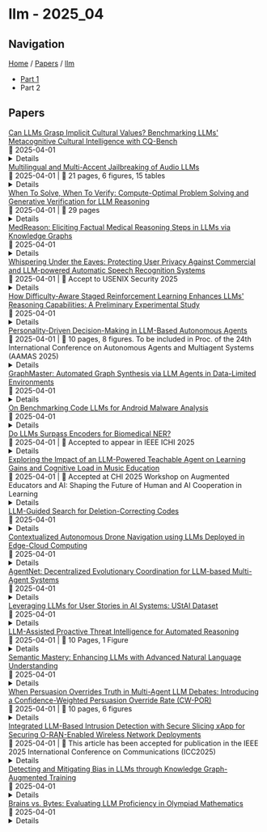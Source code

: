 # llm - 2025_04

## Navigation

[Home](https://arxcompass.github.io) / [Papers](https://arxcompass.github.io/papers) / [llm](https://arxcompass.github.io/papers/llm)

- [Part 1](papers_1.md)
- Part 2

## Papers

<div class="paper-card">
    <div class="paper-title"><a href="http://arxiv.org/abs/2504.01127v1">Can LLMs Grasp Implicit Cultural Values? Benchmarking LLMs' Metacognitive Cultural Intelligence with CQ-Bench</a></div>
    <div class="paper-meta">
      📅 2025-04-01
    </div>
    <details class="paper-abstract">
      Cultural Intelligence (CQ) refers to the ability to understand unfamiliar cultural contexts-a crucial skill for large language models (LLMs) to effectively engage with globally diverse users. While existing research often focuses on explicitly stated cultural norms, such approaches fail to capture the subtle, implicit values that underlie real-world conversations. To address this gap, we introduce CQ-Bench, a benchmark specifically designed to assess LLMs' capability to infer implicit cultural values from natural conversational contexts. We generate a multi-character conversation-based stories dataset using values from the World Value Survey and GlobalOpinions datasets, with topics including ethical, religious, social, and political. Our dataset construction pipeline includes rigorous validation procedures-incorporation, consistency, and implicitness checks-using GPT-4o, with 98.2% human-model agreement in the final validation. Our benchmark consists of three tasks of increasing complexity: attitude detection, value selection, and value extraction. We find that while o1 and Deepseek-R1 models reach human-level performance in value selection (0.809 and 0.814), they still fall short in nuanced attitude detection, with F1 scores of 0.622 and 0.635, respectively. In the value extraction task, GPT-4o-mini and o3-mini score 0.602 and 0.598, highlighting the difficulty of open-ended cultural reasoning. Notably, fine-tuning smaller models (e.g., LLaMA-3.2-3B) on only 500 culturally rich examples improves performance by over 10%, even outperforming stronger baselines (o3-mini) in some cases. Using CQ-Bench, we provide insights into the current challenges in LLMs' CQ research and suggest practical pathways for enhancing LLMs' cross-cultural reasoning abilities.
    </details>
</div>
<div class="paper-card">
    <div class="paper-title"><a href="http://arxiv.org/abs/2504.01094v1">Multilingual and Multi-Accent Jailbreaking of Audio LLMs</a></div>
    <div class="paper-meta">
      📅 2025-04-01
      | 💬 21 pages, 6 figures, 15 tables
    </div>
    <details class="paper-abstract">
      Large Audio Language Models (LALMs) have significantly advanced audio understanding but introduce critical security risks, particularly through audio jailbreaks. While prior work has focused on English-centric attacks, we expose a far more severe vulnerability: adversarial multilingual and multi-accent audio jailbreaks, where linguistic and acoustic variations dramatically amplify attack success. In this paper, we introduce Multi-AudioJail, the first systematic framework to exploit these vulnerabilities through (1) a novel dataset of adversarially perturbed multilingual/multi-accent audio jailbreaking prompts, and (2) a hierarchical evaluation pipeline revealing that how acoustic perturbations (e.g., reverberation, echo, and whisper effects) interacts with cross-lingual phonetics to cause jailbreak success rates (JSRs) to surge by up to +57.25 percentage points (e.g., reverberated Kenyan-accented attack on MERaLiON). Crucially, our work further reveals that multimodal LLMs are inherently more vulnerable than unimodal systems: attackers need only exploit the weakest link (e.g., non-English audio inputs) to compromise the entire model, which we empirically show by multilingual audio-only attacks achieving 3.1x higher success rates than text-only attacks. We plan to release our dataset to spur research into cross-modal defenses, urging the community to address this expanding attack surface in multimodality as LALMs evolve.
    </details>
</div>
<div class="paper-card">
    <div class="paper-title"><a href="http://arxiv.org/abs/2504.01005v1">When To Solve, When To Verify: Compute-Optimal Problem Solving and Generative Verification for LLM Reasoning</a></div>
    <div class="paper-meta">
      📅 2025-04-01
      | 💬 29 pages
    </div>
    <details class="paper-abstract">
      Scaling test-time compute has emerged as a key strategy for enhancing the reasoning capabilities of large language models (LLMs), particularly in tasks like mathematical problem-solving. A traditional approach, Self-Consistency (SC), generates multiple solutions to a problem and selects the most common answer via majority voting. Another common method involves scoring each solution with a reward model (verifier) and choosing the best one. Recent advancements in Generative Reward Models (GenRM) reframe verification as a next-token prediction task, enabling inference-time scaling along a new axis. Specifically, GenRM generates multiple verification chains-of-thought to score each solution. Under a limited inference budget, this introduces a fundamental trade-off: should you spend the budget on scaling solutions via SC or generate fewer solutions and allocate compute to verification via GenRM? To address this, we evaluate GenRM against SC under a fixed inference budget. Interestingly, we find that SC is more compute-efficient than GenRM for most practical inference budgets across diverse models and datasets. For instance, GenRM first matches SC after consuming up to 8x the inference compute and requires significantly more compute to outperform it. Furthermore, we derive inference scaling laws for the GenRM paradigm, revealing that compute-optimal inference favors scaling solution generation more aggressively than scaling the number of verifications. Our work provides practical guidance on optimizing test-time scaling by balancing solution generation and verification. The code is available at https://github.com/nishadsinghi/sc-genrm-scaling.
    </details>
</div>
<div class="paper-card">
    <div class="paper-title"><a href="http://arxiv.org/abs/2504.00993v1">MedReason: Eliciting Factual Medical Reasoning Steps in LLMs via Knowledge Graphs</a></div>
    <div class="paper-meta">
      📅 2025-04-01
    </div>
    <details class="paper-abstract">
      Medical tasks such as diagnosis and treatment planning require precise and complex reasoning, particularly in life-critical domains. Unlike mathematical reasoning, medical reasoning demands meticulous, verifiable thought processes to ensure reliability and accuracy. However, there is a notable lack of datasets that provide transparent, step-by-step reasoning to validate and enhance the medical reasoning ability of AI models. To bridge this gap, we introduce MedReason, a large-scale high-quality medical reasoning dataset designed to enable faithful and explainable medical problem-solving in large language models (LLMs). We utilize a structured medical knowledge graph (KG) to convert clinical QA pairs into logical chains of reasoning, or ``thinking paths'', which trace connections from question elements to answers via relevant KG entities. Each path is validated for consistency with clinical logic and evidence-based medicine. Our pipeline generates detailed reasoning for various medical questions from 7 medical datasets, resulting in a dataset of 32,682 question-answer pairs, each with detailed, step-by-step explanations. Experiments demonstrate that fine-tuning with our dataset consistently boosts medical problem-solving capabilities, achieving significant gains of up to 7.7% for DeepSeek-Ditill-8B. Our top-performing model, MedReason-8B, outperforms the Huatuo-o1-8B, a state-of-the-art medical reasoning model, by up to 4.2% on the clinical benchmark MedBullets. We also engage medical professionals from diverse specialties to assess our dataset's quality, ensuring MedReason offers accurate and coherent medical reasoning. Our data, models, and code will be publicly available.
    </details>
</div>
<div class="paper-card">
    <div class="paper-title"><a href="http://arxiv.org/abs/2504.00858v1">Whispering Under the Eaves: Protecting User Privacy Against Commercial and LLM-powered Automatic Speech Recognition Systems</a></div>
    <div class="paper-meta">
      📅 2025-04-01
      | 💬 Accept to USENIX Security 2025
    </div>
    <details class="paper-abstract">
      The widespread application of automatic speech recognition (ASR) supports large-scale voice surveillance, raising concerns about privacy among users. In this paper, we concentrate on using adversarial examples to mitigate unauthorized disclosure of speech privacy thwarted by potential eavesdroppers in speech communications. While audio adversarial examples have demonstrated the capability to mislead ASR models or evade ASR surveillance, they are typically constructed through time-intensive offline optimization, restricting their practicality in real-time voice communication. Recent work overcame this limitation by generating universal adversarial perturbations (UAPs) and enhancing their transferability for black-box scenarios. However, they introduced excessive noise that significantly degrades audio quality and affects human perception, thereby limiting their effectiveness in practical scenarios. To address this limitation and protect live users' speech against ASR systems, we propose a novel framework, AudioShield. Central to this framework is the concept of Transferable Universal Adversarial Perturbations in the Latent Space (LS-TUAP). By transferring the perturbations to the latent space, the audio quality is preserved to a large extent. Additionally, we propose target feature adaptation to enhance the transferability of UAPs by embedding target text features into the perturbations. Comprehensive evaluation on four commercial ASR APIs (Google, Amazon, iFlytek, and Alibaba), three voice assistants, two LLM-powered ASR and one NN-based ASR demonstrates the protection superiority of AudioShield over existing competitors, and both objective and subjective evaluations indicate that AudioShield significantly improves the audio quality. Moreover, AudioShield also shows high effectiveness in real-time end-to-end scenarios, and demonstrates strong resilience against adaptive countermeasures.
    </details>
</div>
<div class="paper-card">
    <div class="paper-title"><a href="http://arxiv.org/abs/2504.00829v1">How Difficulty-Aware Staged Reinforcement Learning Enhances LLMs' Reasoning Capabilities: A Preliminary Experimental Study</a></div>
    <div class="paper-meta">
      📅 2025-04-01
    </div>
    <details class="paper-abstract">
      Enhancing the reasoning capabilities of Large Language Models (LLMs) with efficiency and scalability remains a fundamental challenge in artificial intelligence research. This paper presents a rigorous experimental investigation into how difficulty-aware staged reinforcement learning (RL) strategies can substantially improve LLM reasoning performance. Through systematic analysis, we demonstrate that strategically selecting training data according to well-defined difficulty levels markedly enhances RL optimization. Moreover, we introduce a staged training methodology, progressively exposing models to increasingly challenging tasks, further amplifying reasoning capabilities. Our findings reveal significant cross-domain benefits when simultaneously training models on mathematical reasoning and code generation tasks. Notably, our proposed approach enables a 1.5B parameter model to achieve an accuracy of 42.3\% on the AIME-2024 benchmark, 89.5\% on the MATH-500 benchmark. These results underscore the efficacy of our method in advancing the reasoning proficiency of LLMs. We will open-source our datasets on GitHub and Hugging Face.
    </details>
</div>
<div class="paper-card">
    <div class="paper-title"><a href="http://arxiv.org/abs/2504.00727v1">Personality-Driven Decision-Making in LLM-Based Autonomous Agents</a></div>
    <div class="paper-meta">
      📅 2025-04-01
      | 💬 10 pages, 8 figures. To be included in Proc. of the 24th International Conference on Autonomous Agents and Multiagent Systems (AAMAS 2025)
    </div>
    <details class="paper-abstract">
      The embedding of Large Language Models (LLMs) into autonomous agents is a rapidly developing field which enables dynamic, configurable behaviours without the need for extensive domain-specific training. In our previous work, we introduced SANDMAN, a Deceptive Agent architecture leveraging the Five-Factor OCEAN personality model, demonstrating that personality induction significantly influences agent task planning. Building on these findings, this study presents a novel method for measuring and evaluating how induced personality traits affect task selection processes - specifically planning, scheduling, and decision-making - in LLM-based agents. Our results reveal distinct task-selection patterns aligned with induced OCEAN attributes, underscoring the feasibility of designing highly plausible Deceptive Agents for proactive cyber defense strategies.
    </details>
</div>
<div class="paper-card">
    <div class="paper-title"><a href="http://arxiv.org/abs/2504.00711v1">GraphMaster: Automated Graph Synthesis via LLM Agents in Data-Limited Environments</a></div>
    <div class="paper-meta">
      📅 2025-04-01
    </div>
    <details class="paper-abstract">
      The era of foundation models has revolutionized AI research, yet Graph Foundation Models (GFMs) remain constrained by the scarcity of large-scale graph corpora. Traditional graph data synthesis techniques primarily focus on simplistic structural operations, lacking the capacity to generate semantically rich nodes with meaningful textual attributes: a critical limitation for real-world applications. While large language models (LLMs) demonstrate exceptional text generation capabilities, their direct application to graph synthesis is impeded by context window limitations, hallucination phenomena, and structural consistency challenges. To address these issues, we introduce GraphMaster, the first multi-agent framework specifically designed for graph data synthesis in data-limited environments. GraphMaster orchestrates four specialized LLM agents (Manager, Perception, Enhancement, and Evaluation) that collaboratively optimize the synthesis process through iterative refinement, ensuring both semantic coherence and structural integrity. To rigorously evaluate our approach, we create new data-limited "Sub" variants of six standard graph benchmarks, specifically designed to test synthesis capabilities under realistic constraints. Additionally, we develop a novel interpretability assessment framework that combines human evaluation with a principled Grassmannian manifold-based analysis, providing both qualitative and quantitative measures of semantic coherence. Experimental results demonstrate that GraphMaster significantly outperforms traditional synthesis methods across multiple datasets, establishing a strong foundation for advancing GFMs in data-scarce environments.
    </details>
</div>
<div class="paper-card">
    <div class="paper-title"><a href="http://arxiv.org/abs/2504.00694v1">On Benchmarking Code LLMs for Android Malware Analysis</a></div>
    <div class="paper-meta">
      📅 2025-04-01
    </div>
    <details class="paper-abstract">
      Large Language Models (LLMs) have demonstrated strong capabilities in various code intelligence tasks. However, their effectiveness for Android malware analysis remains underexplored. Decompiled Android code poses unique challenges for analysis, primarily due to its large volume of functions and the frequent absence of meaningful function names. This paper presents Cama, a benchmarking framework designed to systematically evaluate the effectiveness of Code LLMs in Android malware analysis tasks. Cama specifies structured model outputs (comprising function summaries, refined function names, and maliciousness scores) to support key malware analysis tasks, including malicious function identification and malware purpose summarization. Built on these, it integrates three domain-specific evaluation metrics, consistency, fidelity, and semantic relevance, enabling rigorous stability and effectiveness assessment and cross-model comparison. We construct a benchmark dataset consisting of 118 Android malware samples, encompassing over 7.5 million distinct functions, and use Cama to evaluate four popular open-source models. Our experiments provide insights into how Code LLMs interpret decompiled code and quantify the sensitivity to function renaming, highlighting both the potential and current limitations of Code LLMs in malware analysis tasks.
    </details>
</div>
<div class="paper-card">
    <div class="paper-title"><a href="http://arxiv.org/abs/2504.00664v1">Do LLMs Surpass Encoders for Biomedical NER?</a></div>
    <div class="paper-meta">
      📅 2025-04-01
      | 💬 Accepted to appear in IEEE ICHI 2025
    </div>
    <details class="paper-abstract">
      Recognizing spans of biomedical concepts and their types (e.g., drug or gene) in free text, often called biomedical named entity recognition (NER), is a basic component of information extraction (IE) pipelines. Without a strong NER component, other applications, such as knowledge discovery and information retrieval, are not practical. State-of-the-art in NER shifted from traditional ML models to deep neural networks with transformer-based encoder models (e.g., BERT) emerging as the current standard. However, decoder models (also called large language models or LLMs) are gaining traction in IE. But LLM-driven NER often ignores positional information due to the generative nature of decoder models. Furthermore, they are computationally very expensive (both in inference time and hardware needs). Hence, it is worth exploring if they actually excel at biomedical NER and assess any associated trade-offs (performance vs efficiency). This is exactly what we do in this effort employing the same BIO entity tagging scheme (that retains positional information) using five different datasets with varying proportions of longer entities. Our results show that the LLMs chosen (Mistral and Llama: 8B range) often outperform best encoder models (BERT-(un)cased, BiomedBERT, and DeBERTav3: 300M range) by 2-8% in F-scores except for one dataset, where they equal encoder performance. This gain is more prominent among longer entities of length >= 3 tokens. However, LLMs are one to two orders of magnitude more expensive at inference time and may need cost prohibitive hardware. Thus, when performance differences are small or real time user feedback is needed, encoder models might still be more suitable than LLMs.
    </details>
</div>
<div class="paper-card">
    <div class="paper-title"><a href="http://arxiv.org/abs/2504.00636v1">Exploring the Impact of an LLM-Powered Teachable Agent on Learning Gains and Cognitive Load in Music Education</a></div>
    <div class="paper-meta">
      📅 2025-04-01
      | 💬 Accepted at CHI 2025 Workshop on Augmented Educators and AI: Shaping the Future of Human and AI Cooperation in Learning
    </div>
    <details class="paper-abstract">
      This study examines the impact of an LLM-powered teachable agent, grounded in the Learning by Teaching (LBT) pedagogy, on students' music theory learning and cognitive load. The participants were 28 Chinese university students with prior music instrumental experiences. In an online experiment, they were assigned to either an experimental group, which engaged in music analysis with the teachable agent, or a control group, which conducted self-directed analysis using instructional materials. Findings indicate that students in the experimental group achieved significantly higher post-test scores than those in the control group. Additionally, they reported lower cognitive load, suggesting that the teachable agent effectively reduced the cognitive demands of music analysis tasks. These results highlight the potential of AI-driven scaffolding based on LBT principles to enhance music theory education, supporting teachers in delivering theory-oriented instruction while fostering students' self-directed learning skills.
    </details>
</div>
<div class="paper-card">
    <div class="paper-title"><a href="http://arxiv.org/abs/2504.00613v1">LLM-Guided Search for Deletion-Correcting Codes</a></div>
    <div class="paper-meta">
      📅 2025-04-01
    </div>
    <details class="paper-abstract">
      Finding deletion-correcting codes of maximum size has been an open problem for over 70 years, even for a single deletion. In this paper, we propose a novel approach for constructing deletion-correcting codes. A code is a set of sequences satisfying certain constraints, and we construct it by greedily adding the highest-priority sequence according to a priority function. To find good priority functions, we leverage FunSearch, a large language model (LLM)-guided evolutionary search proposed by Romera et al., 2024. FunSearch iteratively generates, evaluates, and refines priority functions to construct large deletion-correcting codes. For a single deletion, our evolutionary search finds functions that construct codes which match known maximum sizes, reach the size of the largest (conjectured optimal) Varshamov-Tenengolts codes where the maximum is unknown, and independently rediscover them in equivalent form. For two deletions, we find functions that construct codes with new best-known sizes for code lengths \( n = 12, 13 \), and \( 16 \), establishing improved lower bounds. These results demonstrate the potential of LLM-guided search for information theory and code design and represent the first application of such methods for constructing error-correcting codes.
    </details>
</div>
<div class="paper-card">
    <div class="paper-title"><a href="http://arxiv.org/abs/2504.00607v1">Contextualized Autonomous Drone Navigation using LLMs Deployed in Edge-Cloud Computing</a></div>
    <div class="paper-meta">
      📅 2025-04-01
    </div>
    <details class="paper-abstract">
      Autonomous navigation is usually trained offline in diverse scenarios and fine-tuned online subject to real-world experiences. However, the real world is dynamic and changeable, and many environmental encounters/effects are not accounted for in real-time due to difficulties in describing them within offline training data or hard to describe even in online scenarios. However, we know that the human operator can describe these dynamic environmental encounters through natural language, adding semantic context. The research is to deploy Large Language Models (LLMs) to perform real-time contextual code adjustment to autonomous navigation. The challenge not evaluated in literature is what LLMs are appropriate and where should these computationally heavy algorithms sit in the computation-communication edge-cloud computing architectures. In this paper, we evaluate how different LLMs can adjust both the navigation map parameters dynamically (e.g., contour map shaping) and also derive navigation task instruction sets. We then evaluate which LLMs are most suitable and where they should sit in future edge-cloud of 6G telecommunication architectures.
    </details>
</div>
<div class="paper-card">
    <div class="paper-title"><a href="http://arxiv.org/abs/2504.00587v1">AgentNet: Decentralized Evolutionary Coordination for LLM-based Multi-Agent Systems</a></div>
    <div class="paper-meta">
      📅 2025-04-01
    </div>
    <details class="paper-abstract">
      The rapid advancement of Large Language Models (LLMs) has catalyzed the development of multi-agent systems, where multiple LLM-based agents collaborate to solve complex tasks. However, existing systems predominantly rely on centralized coordination, which introduces scalability bottlenecks, limits adaptability, and creates single points of failure. Additionally, concerns over privacy and proprietary knowledge sharing hinder cross-organizational collaboration, leading to siloed expertise. To address these challenges, we propose AgentNet, a decentralized, Retrieval-Augmented Generation (RAG)-based framework that enables LLM-based agents to autonomously evolve their capabilities and collaborate efficiently in a Directed Acyclic Graph (DAG)-structured network. Unlike traditional multi-agent systems that depend on static role assignments or centralized control, AgentNet allows agents to specialize dynamically, adjust their connectivity, and route tasks without relying on predefined workflows. AgentNet's core design is built upon several key innovations: (1) Fully Decentralized Paradigm: Removing the central orchestrator, allowing agents to coordinate and specialize autonomously, fostering fault tolerance and emergent collective intelligence. (2) Dynamically Evolving Graph Topology: Real-time adaptation of agent connections based on task demands, ensuring scalability and resilience.(3) Adaptive Learning for Expertise Refinement: A retrieval-based memory system that enables agents to continuously update and refine their specialized skills. By eliminating centralized control, AgentNet enhances fault tolerance, promotes scalable specialization, and enables privacy-preserving collaboration across organizations. Through decentralized coordination and minimal data exchange, agents can leverage diverse knowledge sources while safeguarding sensitive information.
    </details>
</div>
<div class="paper-card">
    <div class="paper-title"><a href="http://arxiv.org/abs/2504.00513v1">Leveraging LLMs for User Stories in AI Systems: UStAI Dataset</a></div>
    <div class="paper-meta">
      📅 2025-04-01
    </div>
    <details class="paper-abstract">
      AI systems are gaining widespread adoption across various sectors and domains. Creating high-quality AI system requirements is crucial for aligning the AI system with business goals and consumer values and for social responsibility. However, with the uncertain nature of AI systems and the heavy reliance on sensitive data, more research is needed to address the elicitation and analysis of AI systems requirements. With the proprietary nature of many AI systems, there is a lack of open-source requirements artifacts and technical requirements documents for AI systems, limiting broader research and investigation. With Large Language Models (LLMs) emerging as a promising alternative to human-generated text, this paper investigates the potential use of LLMs to generate user stories for AI systems based on abstracts from scholarly papers. We conducted an empirical evaluation using three LLMs and generated $1260$ user stories from $42$ abstracts from $26$ domains. We assess their quality using the Quality User Story (QUS) framework. Moreover, we identify relevant non-functional requirements (NFRs) and ethical principles. Our analysis demonstrates that the investigated LLMs can generate user stories inspired by the needs of various stakeholders, offering a promising approach for generating user stories for research purposes and for aiding in the early requirements elicitation phase of AI systems. We have compiled and curated a collection of stories generated by various LLMs into a dataset (UStAI), which is now publicly available for use.
    </details>
</div>
<div class="paper-card">
    <div class="paper-title"><a href="http://arxiv.org/abs/2504.00428v1">LLM-Assisted Proactive Threat Intelligence for Automated Reasoning</a></div>
    <div class="paper-meta">
      📅 2025-04-01
      | 💬 10 Pages, 1 Figure
    </div>
    <details class="paper-abstract">
      Successful defense against dynamically evolving cyber threats requires advanced and sophisticated techniques. This research presents a novel approach to enhance real-time cybersecurity threat detection and response by integrating large language models (LLMs) and Retrieval-Augmented Generation (RAG) systems with continuous threat intelligence feeds. Leveraging recent advancements in LLMs, specifically GPT-4o, and the innovative application of RAG techniques, our approach addresses the limitations of traditional static threat analysis by incorporating dynamic, real-time data sources. We leveraged RAG to get the latest information in real-time for threat intelligence, which is not possible in the existing GPT-4o model. We employ the Patrowl framework to automate the retrieval of diverse cybersecurity threat intelligence feeds, including Common Vulnerabilities and Exposures (CVE), Common Weakness Enumeration (CWE), Exploit Prediction Scoring System (EPSS), and Known Exploited Vulnerabilities (KEV) databases, and integrate these with the all-mpnet-base-v2 model for high-dimensional vector embeddings, stored and queried in Milvus. We demonstrate our system's efficacy through a series of case studies, revealing significant improvements in addressing recently disclosed vulnerabilities, KEVs, and high-EPSS-score CVEs compared to the baseline GPT-4o. This work not only advances the role of LLMs in cybersecurity but also establishes a robust foundation for the development of automated intelligent cyberthreat information management systems, addressing crucial gaps in current cybersecurity practices.
    </details>
</div>
<div class="paper-card">
    <div class="paper-title"><a href="http://arxiv.org/abs/2504.00409v1">Semantic Mastery: Enhancing LLMs with Advanced Natural Language Understanding</a></div>
    <div class="paper-meta">
      📅 2025-04-01
    </div>
    <details class="paper-abstract">
      Large language models (LLMs) have greatly improved their capability in performing NLP tasks. However, deeper semantic understanding, contextual coherence, and more subtle reasoning are still difficult to obtain. The paper discusses state-of-the-art methodologies that advance LLMs with more advanced NLU techniques, such as semantic parsing, knowledge integration, and contextual reinforcement learning. We analyze the use of structured knowledge graphs, retrieval-augmented generation (RAG), and fine-tuning strategies that match models with human-level understanding. Furthermore, we address the incorporation of transformer-based architectures, contrastive learning, and hybrid symbolic-neural methods that address problems like hallucinations, ambiguity, and inconsistency in the factual perspectives involved in performing complex NLP tasks, such as question-answering text summarization and dialogue generation. Our findings show the importance of semantic precision for enhancing AI-driven language systems and suggest future research directions to bridge the gap between statistical language models and true natural language understanding.
    </details>
</div>
<div class="paper-card">
    <div class="paper-title"><a href="http://arxiv.org/abs/2504.00374v1">When Persuasion Overrides Truth in Multi-Agent LLM Debates: Introducing a Confidence-Weighted Persuasion Override Rate (CW-POR)</a></div>
    <div class="paper-meta">
      📅 2025-04-01
      | 💬 10 pages, 6 figures
    </div>
    <details class="paper-abstract">
      In many real-world scenarios, a single Large Language Model (LLM) may encounter contradictory claims-some accurate, others forcefully incorrect-and must judge which is true. We investigate this risk in a single-turn, multi-agent debate framework: one LLM-based agent provides a factual answer from TruthfulQA, another vigorously defends a falsehood, and the same LLM architecture serves as judge. We introduce the Confidence-Weighted Persuasion Override Rate (CW-POR), which captures not only how often the judge is deceived but also how strongly it believes the incorrect choice. Our experiments on five open-source LLMs (3B-14B parameters), where we systematically vary agent verbosity (30-300 words), reveal that even smaller models can craft persuasive arguments that override truthful answers-often with high confidence. These findings underscore the importance of robust calibration and adversarial testing to prevent LLMs from confidently endorsing misinformation.
    </details>
</div>
<div class="paper-card">
    <div class="paper-title"><a href="http://arxiv.org/abs/2504.00341v1">Integrated LLM-Based Intrusion Detection with Secure Slicing xApp for Securing O-RAN-Enabled Wireless Network Deployments</a></div>
    <div class="paper-meta">
      📅 2025-04-01
      | 💬 This article has been accepted for publication in the IEEE 2025 International Conference on Communications (ICC2025)
    </div>
    <details class="paper-abstract">
      The Open Radio Access Network (O-RAN) architecture is reshaping telecommunications by promoting openness, flexibility, and intelligent closed-loop optimization. By decoupling hardware and software and enabling multi-vendor deployments, O-RAN reduces costs, enhances performance, and allows rapid adaptation to new technologies. A key innovation is intelligent network slicing, which partitions networks into isolated slices tailored for specific use cases or quality of service requirements. The RAN Intelligent Controller further optimizes resource allocation, ensuring efficient utilization and improved service quality for user equipment (UEs). However, the modular and dynamic nature of O-RAN expands the threat surface, necessitating advanced security measures to maintain network integrity, confidentiality, and availability. Intrusion detection systems have become essential for identifying and mitigating attacks. This research explores using large language models (LLMs) to generate security recommendations based on the temporal traffic patterns of connected UEs. The paper introduces an LLM-driven intrusion detection framework and demonstrates its efficacy through experimental deployments, comparing non fine-tuned and fine-tuned models for task-specific accuracy.
    </details>
</div>
<div class="paper-card">
    <div class="paper-title"><a href="http://arxiv.org/abs/2504.00310v1">Detecting and Mitigating Bias in LLMs through Knowledge Graph-Augmented Training</a></div>
    <div class="paper-meta">
      📅 2025-04-01
    </div>
    <details class="paper-abstract">
      Large language models have revolutionized natural language processing with their surprising capability to understand and generate human-like text. However, many of these models inherit and further amplify the biases present in their training data, raising ethical and fairness concerns. The detection and mitigation of such biases are vital to ensuring that LLMs act responsibly and equitably across diverse domains. This work investigates Knowledge Graph-Augmented Training (KGAT) as a novel method to mitigate bias in LLM. Using structured domain-specific knowledge from real-world knowledge graphs, we improve the understanding of the model and reduce biased output. Public datasets for bias assessment include Gender Shades, Bias in Bios, and FairFace, while metrics such as demographic parity and equal opportunity facilitate rigorous detection. We also performed targeted mitigation strategies to correct biased associations, leading to a significant drop in biased output and improved bias metrics. Equipped with real-world datasets and knowledge graphs, our framework is both scalable and effective, paving the way toward responsible deployment in sensitive and high-stakes applications.
    </details>
</div>
<div class="paper-card">
    <div class="paper-title"><a href="http://arxiv.org/abs/2504.01995v1">Brains vs. Bytes: Evaluating LLM Proficiency in Olympiad Mathematics</a></div>
    <div class="paper-meta">
      📅 2025-04-01
    </div>
    <details class="paper-abstract">
      Recent advancements in large language models (LLMs) have shown impressive progress in mathematical reasoning tasks. However, current evaluation benchmarks predominantly focus on the accuracy of final answers, often overlooking the logical rigor crucial for mathematical problem-solving. The claim that state-of-the-art LLMs can solve Math Olympiad-level problems requires closer examination. To explore this, we conducted both qualitative and quantitative human evaluations of proofs generated by LLMs, and developed a schema for automatically assessing their reasoning capabilities. Our study reveals that current LLMs fall significantly short of solving challenging Olympiad-level problems and frequently fail to distinguish correct mathematical reasoning from clearly flawed solutions. We also found that occasional correct final answers provided by LLMs often result from pattern recognition or heuristic shortcuts rather than genuine mathematical reasoning. These findings underscore the substantial gap between LLM performance and human expertise in advanced mathematical reasoning and highlight the importance of developing benchmarks that prioritize the rigor and coherence of mathematical arguments rather than merely the correctness of final answers.
    </details>
</div>
